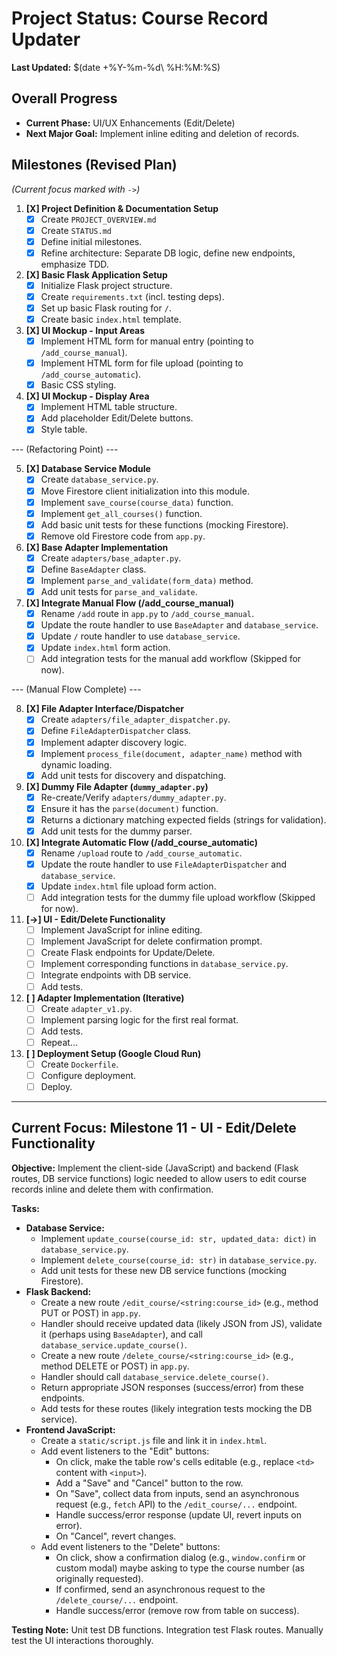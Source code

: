 # Project Status: Course Record Updater

**Last Updated:** $(date +%Y-%m-%d\ %H:%M:%S)

## Overall Progress

*   **Current Phase:** UI/UX Enhancements (Edit/Delete)
*   **Next Major Goal:** Implement inline editing and deletion of records.

## Milestones (Revised Plan)

*(Current focus marked with `->`)*

1.  **[X] Project Definition & Documentation Setup**
    *   [X] Create `PROJECT_OVERVIEW.md`
    *   [X] Create `STATUS.md`
    *   [X] Define initial milestones.
    *   [X] Refine architecture: Separate DB logic, define new endpoints, emphasize TDD.
2.  **[X] Basic Flask Application Setup**
    *   [X] Initialize Flask project structure.
    *   [X] Create `requirements.txt` (incl. testing deps).
    *   [X] Set up basic Flask routing for `/`.
    *   [X] Create basic `index.html` template.
3.  **[X] UI Mockup - Input Areas**
    *   [X] Implement HTML form for manual entry (pointing to `/add_course_manual`).
    *   [X] Implement HTML form for file upload (pointing to `/add_course_automatic`).
    *   [X] Basic CSS styling.
4.  **[X] UI Mockup - Display Area**
    *   [X] Implement HTML table structure.
    *   [X] Add placeholder Edit/Delete buttons.
    *   [X] Style table.

--- (Refactoring Point) ---

5.  **[X] Database Service Module**
    *   [X] Create `database_service.py`.
    *   [X] Move Firestore client initialization into this module.
    *   [X] Implement `save_course(course_data)` function.
    *   [X] Implement `get_all_courses()` function.
    *   [X] Add basic unit tests for these functions (mocking Firestore).
    *   [X] Remove old Firestore code from `app.py`.
6.  **[X] Base Adapter Implementation**
    *   [X] Create `adapters/base_adapter.py`.
    *   [X] Define `BaseAdapter` class.
    *   [X] Implement `parse_and_validate(form_data)` method.
    *   [X] Add unit tests for `parse_and_validate`.
7.  **[X] Integrate Manual Flow (/add_course_manual)**
    *   [X] Rename `/add` route in `app.py` to `/add_course_manual`.
    *   [X] Update the route handler to use `BaseAdapter` and `database_service`.
    *   [X] Update `/` route handler to use `database_service`.
    *   [X] Update `index.html` form action.
    *   [ ] Add integration tests for the manual add workflow (Skipped for now).

--- (Manual Flow Complete) ---

8.  **[X] File Adapter Interface/Dispatcher**
    *   [X] Create `adapters/file_adapter_dispatcher.py`.
    *   [X] Define `FileAdapterDispatcher` class.
    *   [X] Implement adapter discovery logic.
    *   [X] Implement `process_file(document, adapter_name)` method with dynamic loading.
    *   [X] Add unit tests for discovery and dispatching.
9.  **[X] Dummy File Adapter (`dummy_adapter.py`)**
    *   [X] Re-create/Verify `adapters/dummy_adapter.py`.
    *   [X] Ensure it has the `parse(document)` function.
    *   [X] Returns a dictionary matching expected fields (strings for validation).
    *   [X] Add unit tests for the dummy parser.
10. **[X] Integrate Automatic Flow (/add_course_automatic)**
    *   [X] Rename `/upload` route to `/add_course_automatic`.
    *   [X] Update the route handler to use `FileAdapterDispatcher` and `database_service`.
    *   [X] Update `index.html` file upload form action.
    *   [ ] Add integration tests for the dummy file upload workflow (Skipped for now).
11. **[->] UI - Edit/Delete Functionality**
    *   [ ] Implement JavaScript for inline editing.
    *   [ ] Implement JavaScript for delete confirmation prompt.
    *   [ ] Create Flask endpoints for Update/Delete.
    *   [ ] Implement corresponding functions in `database_service.py`.
    *   [ ] Integrate endpoints with DB service.
    *   [ ] Add tests.
12. **[ ] Adapter Implementation (Iterative)**
    *   [ ] Create `adapter_v1.py`.
    *   [ ] Implement parsing logic for the first real format.
    *   [ ] Add tests.
    *   [ ] Repeat...
13. **[ ] Deployment Setup (Google Cloud Run)**
    *   [ ] Create `Dockerfile`.
    *   [ ] Configure deployment.
    *   [ ] Deploy.

---

## Current Focus: Milestone 11 - UI - Edit/Delete Functionality

**Objective:** Implement the client-side (JavaScript) and backend (Flask routes, DB service functions) logic needed to allow users to edit course records inline and delete them with confirmation.

**Tasks:**
*   **Database Service:**
    *   Implement `update_course(course_id: str, updated_data: dict)` in `database_service.py`.
    *   Implement `delete_course(course_id: str)` in `database_service.py`.
    *   Add unit tests for these new DB service functions (mocking Firestore).
*   **Flask Backend:**
    *   Create a new route `/edit_course/<string:course_id>` (e.g., method PUT or POST) in `app.py`.
    *   Handler should receive updated data (likely JSON from JS), validate it (perhaps using `BaseAdapter`), and call `database_service.update_course()`.
    *   Create a new route `/delete_course/<string:course_id>` (e.g., method DELETE or POST) in `app.py`.
    *   Handler should call `database_service.delete_course()`.
    *   Return appropriate JSON responses (success/error) from these endpoints.
    *   Add tests for these routes (likely integration tests mocking the DB service).
*   **Frontend JavaScript:**
    *   Create a `static/script.js` file and link it in `index.html`.
    *   Add event listeners to the "Edit" buttons:
        *   On click, make the table row's cells editable (e.g., replace `<td>` content with `<input>`).
        *   Add a "Save" and "Cancel" button to the row.
        *   On "Save", collect data from inputs, send an asynchronous request (e.g., `fetch` API) to the `/edit_course/...` endpoint.
        *   Handle success/error response (update UI, revert inputs on error).
        *   On "Cancel", revert changes.
    *   Add event listeners to the "Delete" buttons:
        *   On click, show a confirmation dialog (e.g., `window.confirm` or custom modal) maybe asking to type the course number (as originally requested).
        *   If confirmed, send an asynchronous request to the `/delete_course/...` endpoint.
        *   Handle success/error (remove row from table on success).

**Testing Note:** Unit test DB functions. Integration test Flask routes. Manually test the UI interactions thoroughly. 